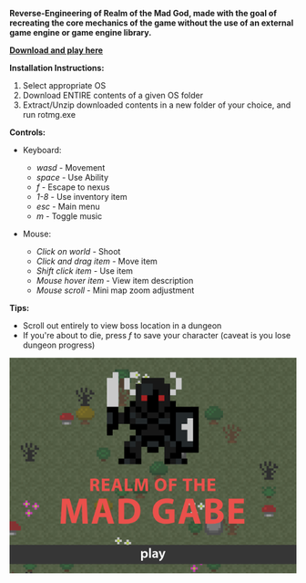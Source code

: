 **Reverse-Engineering of Realm of the Mad God, made with the goal of recreating the core mechanics of the game without the use of an external game engine or game engine library.**

**[Download and play here](https://drive.google.com/drive/folders/1eDCwejVu6gYtlVhL0JvSepFS0KubVKLO?usp=sharing)**

**Installation Instructions:**
1. Select appropriate OS
2. Download ENTIRE contents of a given OS folder
3. Extract/Unzip downloaded contents in a new folder of your choice, and run rotmg.exe

**Controls:**
  - Keyboard:
      - *wasd* - Movement
      - *space* - Use Ability
      - *f* - Escape to nexus
      - *1-8* - Use inventory item
      - *esc* - Main menu
      - *m* - Toggle music
  
  - Mouse:
      - *Click on world* - Shoot
      - *Click and drag item* - Move item
      - *Shift click item* - Use item
      - *Mouse hover item* - View item description
      - *Mouse scroll* - Mini map zoom adjustment

**Tips:**
  - Scroll out entirely to view boss location in a dungeon
  - If you're about to die, press *f* to save your character (caveat is you lose dungeon progress)
    
![](rotmg.png)
